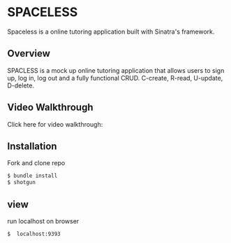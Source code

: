 # SPACELESS

Spaceless is a online tutoring application built with Sinatra's framework.

## Overview

SPACLESS is a mock up online tutoring application that allows users to sign up, log in, log out and a fully functional CRUD. C-create, R-read, U-update, D-delete. 

## Video Walkthrough

Click here for video walkthrough: 

## Installation

Fork and clone repo
```bash
$ bundle install
$ shotgun
```

## view

run localhost on browser 
```bash
$  localhost:9393
```
